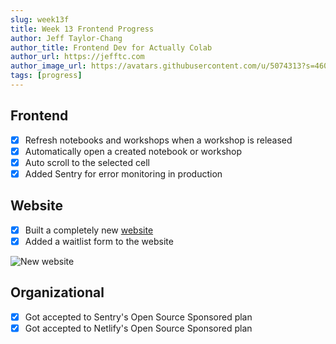 ```yaml
---
slug: week13f
title: Week 13 Frontend Progress
author: Jeff Taylor-Chang
author_title: Frontend Dev for Actually Colab
author_url: https://jefftc.com
author_image_url: https://avatars.githubusercontent.com/u/5074313?s=460&u=9dc3384482173ab6e158978936d42b440155007e&v=4
tags: [progress]
---
```


## Frontend

- [x] Refresh notebooks and workshops when a workshop is released
- [x] Automatically open a created notebook or workshop
- [x] Auto scroll to the selected cell
- [x] Added Sentry for error monitoring in production

## Website

- [x] Built a completely new [website](https://www.actuallycolab.org)
- [x] Added a waitlist form to the website

![New website](https://user-images.githubusercontent.com/5074313/115973764-2480fd80-a51d-11eb-9b22-392de4140660.png)

## Organizational

- [x] Got accepted to Sentry's Open Source Sponsored plan
- [x] Got accepted to Netlify's Open Source Sponsored plan
